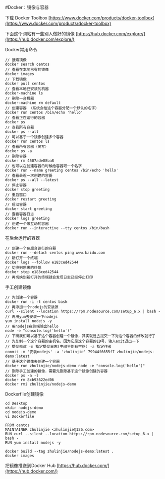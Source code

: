#Docker：镜像与容器

下载 Docker Toolbox
[https://www.docker.com/products/docker-toolbox](https://www.docker.com/products/docker-toolbox)  

下面这个网站有一些别人做好的镜像
[https://hub.docker.com/explore/](https://hub.docker.com/explore/)

Docker常用命令
```
// 搜索镜像
docker search centos
// 查看在本地已有的镜像
docker images							
// 下载镜像
docker pull centos
// 查看本地已安装的机器
docker-machine ls
// 删除一台机器
docker-machine rm default
// 创建容器 （系统会给这个容器分配一个默认的名字）
docker run centos /bin/echo 'hello'
// 查看正在运行的容器
docker ps
// 查看所有容器
docker ps --all
// 可以基于一个镜像创建多个容器
docker run centos ls
// 查看所有容器（简写）
docker ps -a
// 删除容器
docker rm 4507ade88ba8
// 也可以在创建容器的时候给容器取一个名字
docker run --name greeting centos /bin/echo 'hello'
// 查看最近一次创建的容器
docker ps --all --latest
// 停止容器
docker stop greeting
// 重启窗口
docker restart greeting
// 启动容器
docker start greeting
// 查看容器日志
docker logs greeting
// 创建一个带互动的容器
docker run --interactive --tty centos /bin/bash
```

在后台运行的容器
```
// 创建一个在后台运行的容器
docker run --detach centos ping www.baidu.com
// 新打开一个终端
docker logs --follow e183ced42544
// 切换到原来的终端
docker stop e183ced42544
// 再切换到新打开的终端就会发现日志已经停止打印
```

手工创建镜像
```
// 先创建一个容器
docker run -i -t centos bash
// 再添加一个nodejs的安装源
curl --silent --location https://rpm.nodesource.com/setup_6.x | bash -
// 再用yum去安装一下nodejs
yum install nodejs -y
// 用nodejs在终端输出hello
node -e "console.log('hello')"
// 下面我们可以基于这个容器创建一个镜像，其实就是去提交一下对这个容器的修改就行了
// 先复制一个这个容器的主机名，因为它是这个容器的ID号，输入exit退出一下
// 提交修改 -m 指定提交日志(中间不能有空格) -a 指定作者 
commit -m '安装nodejs' -a 'zhulinjie' 79944f6655f7 zhulinjie/nodejs-demo:latest
// 基于这个镜像去创建一个容器
docker run zhulinjie/nodejs-demo node -e "console.log('hello')"
// 删除手工创建的镜像，需要先删除基于这个镜像创建的容器
docker ps -a -l
docker rm 8cb93622ed06
docker rmi zhulinjie/nodejs-demo
```

Dockerfile创建镜像
```
cd Desktop
mkdir nodejs-demo
cd nodejs-demo
vi Dockerfile
```
```
FROM centos
MAINTAINER zhulinjie <zhulinjie@126.com>
RUN curl --silent --location https://rpm.nodesource.com/setup_6.x | bash -
RUN yum install nodejs -y
```
```
docker build --tag zhulinjie/nodejs-demo:latest .
docker images
```

把镜像推送到Docker Hub
[https://hub.docker.com/](https://hub.docker.com/)


